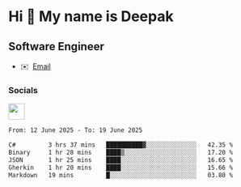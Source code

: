 Hi 👋 My name is Deepak
=======================

Software Engineer
-----------------
* ✉️  [Email](mailto:kumar.neu19@gmail.com)


### Socials

<p align="left"><a href="https://www.linkedin.com/in/deepak94kumar" target="_blank" rel="noreferrer"><img src="https://raw.githubusercontent.com/danielcranney/readme-generator/main/public/icons/socials/linkedin.svg" width="32" height="32" /></a></p>

<!--START_SECTION:waka-->

```txt
From: 12 June 2025 - To: 19 June 2025

C#         3 hrs 37 mins   ██████████▓░░░░░░░░░░░░░░   42.35 %
Binary     1 hr 28 mins    ████▒░░░░░░░░░░░░░░░░░░░░   17.20 %
JSON       1 hr 25 mins    ████░░░░░░░░░░░░░░░░░░░░░   16.65 %
Gherkin    1 hr 20 mins    ████░░░░░░░░░░░░░░░░░░░░░   15.66 %
Markdown   19 mins         █░░░░░░░░░░░░░░░░░░░░░░░░   03.80 %
```

<!--END_SECTION:waka-->
